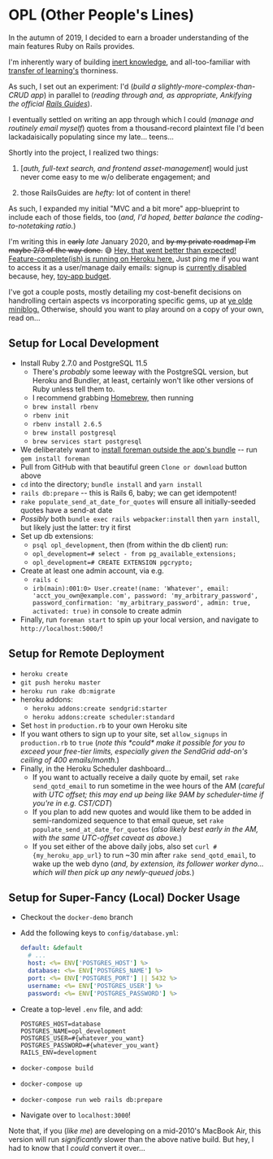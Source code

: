 # OPL (Other People's Lines)

In the autumn of 2019, I decided to earn a broader understanding of the main features Ruby on Rails provides.

I'm inherently wary of building [inert knowledge](https://en.wikipedia.org/wiki/Inert_knowledge), and all-too-familiar with [transfer of learning's](https://en.wikipedia.org/wiki/Transfer_of_learning) thorniness.

As such, I set out an experiment: I'd (_build a slightly-more-complex-than-CRUD app_) in parallel to (_reading through and, as appropriate, Ankifying the official [Rails Guides](https://guides.rubyonrails.org/)_).

I eventually settled on writing an app through which I could (_manage and routinely email myself_) quotes from a thousand-record plaintext file I'd been lackadaisically populating since my late... teens...

Shortly into the project, I realized two things:

1. \[_auth, full-text search, and frontend asset-management_\] would just never come easy to me w/o deliberate engagement; and

2. those RailsGuides are _hefty:_ lot of content in there!

As such, I expanded my initial "MVC and a bit more" app-blueprint to include each of those fields, too (_and, I'd hoped, better balance the coding-to-notetaking ratio._)

I'm writing this in ~~early~~ _late_ January 2020, and ~~by my private roadmap I'm maybe 2/3 of the way done.~~ 😅 [Hey, that went better than expected! Feature-complete(ish) is running on Heroku here.](https://itsopl.herokuapp.com/quotes) Just ping me if you want to access it as a user/manage daily emails: signup is [currently disabled](https://github.com/ypaulsussman/opl/blob/master/app/controllers/users_controller.rb#L18) because, hey, [toy-app budget](https://github.com/ypaulsussman/opl/blob/master/config/environments/production.rb#L42).

I've got a couple posts, mostly detailing my cost-benefit decisions on handrolling certain aspects vs incorporating specific gems, up at [ye olde miniblog.](https://www.suss.world/) Otherwise, should you want to play around on a copy of your own, read on...

## Setup for Local Development

- Install Ruby 2.7.0 and PostgreSQL 11.5
  - There's _probably_ some leeway with the PostgreSQL version, but Heroku and Bundler, at least, certainly won't like other versions of Ruby unless tell them to.
  - I recommend grabbing [Homebrew,](https://docs.brew.sh/Installation) then running
  - `brew install rbenv`
  - `rbenv init`
  - `rbenv install 2.6.5`
  - `brew install postgresql`
  - `brew services start postgresql`
- We deliberately want to [install foreman outside the app's bundle](https://github.com/ddollar/foreman/wiki/Don't-Bundle-Foreman) -- run `gem install foreman`
- Pull from GitHub with that beautiful green `Clone or download` button above
- `cd` into the directory; `bundle install` and `yarn install`
- `rails db:prepare` -- this is Rails 6, baby; we can get idempotent!
- `rake populate_send_at_date_for_quotes` will ensure all initially-seeded quotes have a send-at date
- _Possibly_ both `bundle exec rails webpacker:install` then `yarn install`, but likely just the latter: try it first
- Set up db extensions:
  - `psql opl_development`, then (from within the db client) run:
  - `opl_development=# select - from pg_available_extensions;`
  - `opl_development=# CREATE EXTENSION pgcrypto;`
- Create at least one admin account, via e.g.
  - `rails c`
  - `irb(main):001:0> User.create!(name: 'Whatever', email: 'acct_you_own@example.com', password: 'my_arbitrary_password', password_confirmation: 'my_arbitrary_password', admin: true, activated: true)` in console to create admin
- Finally, run `foreman start` to spin up your local version, and navigate to `http://localhost:5000/`!

## Setup for Remote Deployment

- `heroku create`
- `git push heroku master`
- `heroku run rake db:migrate`
- heroku addons:
  - `heroku addons:create sendgrid:starter`
  - `heroku addons:create scheduler:standard`
- Set `host` in `production.rb` to your own Heroku site
- If you want others to sign up to your site, set `allow_signups` in `production.rb` to `true` (_note this \*could\* make it possible for you to exceed your free-tier limits, especially given the SendGrid add-on's ceiling of 400 emails/month._)
- Finally, in the Heroku Scheduler dashboard...
  - If you want to actually receive a daily quote by email, set `rake send_qotd_email` to run sometime in the wee hours of the AM (_careful with UTC offset; this may end up being like 9AM by scheduler-time if you're in e.g. CST/CDT_)
  - If you plan to add new quotes and would like them to be added in semi-randomized sequence to that email queue, set `rake populate_send_at_date_for_quotes` (_also likely best early in the AM, with the same UTC-offset caveat as above._)
  - If you set either of the above daily jobs, also set `curl #{my_heroku_app_url}` to run ~30 min after `rake send_qotd_email`, to wake up the web dyno (_and, by extension, its follower worker dyno... which will then pick up any newly-queued jobs._)

## Setup for Super-Fancy (Local) Docker Usage

- Checkout the `docker-demo` branch
- Add the following keys to `config/database.yml`:

  ```yml
  default: &default  
    # ...
    host: <%= ENV['POSTGRES_HOST'] %>
    database: <%= ENV['POSTGRES_NAME'] %>
    port: <%= ENV['POSTGRES_PORT'] || 5432 %>
    username: <%= ENV['POSTGRES_USER'] %>
    password: <%= ENV['POSTGRES_PASSWORD'] %>
  ```

- Create a top-level `.env` file, and add:

  ```text
  POSTGRES_HOST=database
  POSTGRES_NAME=opl_development
  POSTGRES_USER=#{whatever_you_want}
  POSTGRES_PASSWORD=#{whatever_you_want}
  RAILS_ENV=development
  ```

- `docker-compose build`
- `docker-compose up`
- `docker-compose run web rails db:prepare`
- Navigate over to `localhost:3000`!

Note that, if you (_like me_) are developing on a mid-2010's MacBook Air, this version will run _significantly_ slower than the above native build. But hey, I had to know that I _could_ convert it over...
